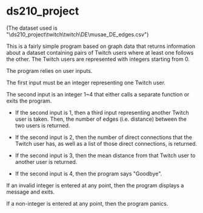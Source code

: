 # ds210_project
(The dataset used is "\ds210_project\twitch\twitch\DE\musae_DE_edges.csv")

This is a fairly simple program based on graph data that returns information about a dataset containing pairs of Twitch users where at least one follows the other. The Twitch users are represented with integers starting from 0.

The program relies on user inputs. 

The first input must be an integer representing one Twitch user.
  
The second input is an integer 1~4 that either calls a separate function or exits the program.
  
- If the second input is 1, then a third input representing another Twitch user is taken. Then, the number of edges (i.e. distance) between the two users is returned.

- If the second input is 2, then the number of direct connections that the Twitch user has, as well as a list of those direct connections, is returned.
 
- If the second input is 3, then the mean distance from that Twitch user to another user is returned.

- If the second input is 4, then the program says "Goodbye".

If an invalid integer is entered at any point, then the program displays a message and exits.
 
If a non-integer is entered at any point, then the program panics.
